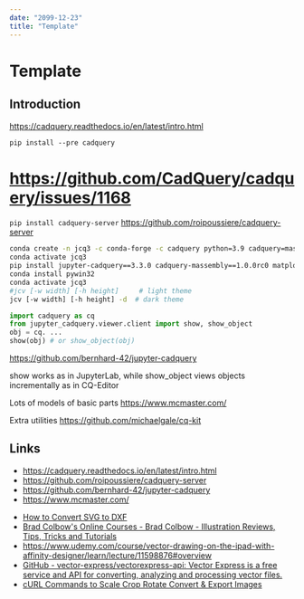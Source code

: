 ```yaml
---
date: "2099-12-23"
title: "Template"
---
```


<!-- markdownlint-disable MD025 -->
# Template
<!-- markdownlint-enable MD025 -->

## Introduction

https://cadquery.readthedocs.io/en/latest/intro.html

`pip install --pre cadquery`
# https://github.com/CadQuery/cadquery/issues/1168

`pip install cadquery-server`
https://github.com/roipoussiere/cadquery-server


```sh
conda create -n jcq3 -c conda-forge -c cadquery python=3.9 cadquery=master
conda activate jcq3
pip install jupyter-cadquery==3.3.0 cadquery-massembly==1.0.0rc0 matplotlib
conda install pywin32
conda activate jcq3
#jcv [-w width] [-h height]     # light theme
jcv [-w width] [-h height] -d  # dark theme
```

```python
import cadquery as cq
from jupyter_cadquery.viewer.client import show, show_object
obj = cq. ...
show(obj) # or show_object(obj)
```
https://github.com/bernhard-42/jupyter-cadquery

show works as in JupyterLab, while show_object views objects incrementally as in CQ-Editor


Lots of models of basic parts
https://www.mcmaster.com/

Extra utilities https://github.com/michaelgale/cq-kit

## Links

<!-- markdownlint-disable MD034 -->
* https://cadquery.readthedocs.io/en/latest/intro.html
* https://github.com/roipoussiere/cadquery-server
* https://github.com/bernhard-42/jupyter-cadquery
* https://www.mcmaster.com/
<!-- markdownlint-enable MD034 -->
* [How to Convert SVG to DXF](https://www.scan2cad.com/blog/cad/convert-svg-to-dxf/)
* [Brad Colbow's Online Courses - Brad Colbow - Illustration Reviews, Tips, Tricks and Tutorials](http://brad.site/learn/)
* https://www.udemy.com/course/vector-drawing-on-the-ipad-with-affinity-designer/learn/lecture/11598876#overview
* [GitHub - vector-express/vectorexpress-api: Vector Express is a free service and API for converting, analyzing and processing vector files.](https://github.com/vector-express/vectorexpress-api#converter-svg2cad)
* [cURL Commands to Scale Crop Rotate Convert & Export Images](https://products.aspose.cloud/imaging/curl/)